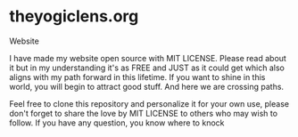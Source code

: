 # theyogiclens.org
Website

I have made my website open source with MIT LICENSE. Please read about it but in my understanding it's as FREE and JUST as it could get which also aligns with my path forward in this lifetime. If you want to shine in this world, you will begin to attract good stuff. And here we are crossing paths.

Feel free to clone this repository and personalize it for your own use, please don't forget to share the love by MIT LICENSE to others who may wish to follow. 
If you have any question, you know where to knock <ping>
